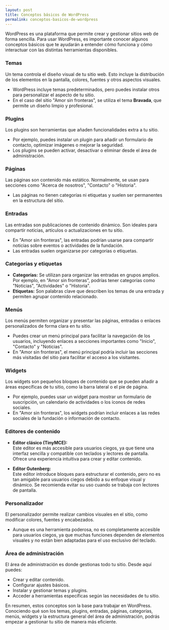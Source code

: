 ```yaml
---
layout: post
title: Conceptos básicos de WordPress
permalink: conceptos-basicos-de-wordpress
---
```


WordPress es una plataforma que permite crear y gestionar sitios web de forma sencilla. Para usar WordPress, es importante conocer algunos conceptos básicos que te ayudarán a entender cómo funciona y cómo interactuar con las distintas herramientas disponibles.

### Temas

Un tema controla el diseño visual de tu sitio web. Esto incluye la distribución de los elementos en la pantalla, colores, fuentes y otros aspectos visuales.  
- WordPress incluye temas predeterminados, pero puedes instalar otros para personalizar el aspecto de tu sitio.  
- En el caso del sitio "Amor sin fronteras", se utiliza el tema **Bravada**, que permite un diseño limpio y profesional.

### Plugins

Los plugins son herramientas que añaden funcionalidades extra a tu sitio.  
- Por ejemplo, puedes instalar un plugin para añadir un formulario de contacto, optimizar imágenes o mejorar la seguridad.  
- Los plugins se pueden activar, desactivar o eliminar desde el área de administración.

### Páginas

Las páginas son contenido más estático. Normalmente, se usan para secciones como "Acerca de nosotros", "Contacto" o "Historia".  
- Las páginas no tienen categorías ni etiquetas y suelen ser permanentes en la estructura del sitio.

### Entradas

Las entradas son publicaciones de contenido dinámico. Son ideales para compartir noticias, artículos o actualizaciones en tu sitio.  
- En "Amor sin fronteras", las entradas podrían usarse para compartir noticias sobre eventos o actividades de la fundación.  
- Las entradas suelen organizarse por categorías o etiquetas.

### Categorías y etiquetas

- **Categorías:** Se utilizan para organizar las entradas en grupos amplios. Por ejemplo, en "Amor sin fronteras", podrías tener categorías como "Noticias", "Actividades" o "Historia".  
- **Etiquetas:** Son palabras clave que describen los temas de una entrada y permiten agrupar contenido relacionado.

### Menús

Los menús permiten organizar y presentar las páginas, entradas o enlaces personalizados de forma clara en tu sitio.  
- Puedes crear un menú principal para facilitar la navegación de los usuarios, incluyendo enlaces a secciones importantes como "Inicio", "Contacto" y "Noticias".  
- En "Amor sin fronteras", el menú principal podría incluir las secciones más visitadas del sitio para facilitar el acceso a los visitantes.

### Widgets

Los widgets son pequeños bloques de contenido que se pueden añadir a áreas específicas de tu sitio, como la barra lateral o el pie de página.  
- Por ejemplo, puedes usar un widget para mostrar un formulario de suscripción, un calendario de actividades o los íconos de redes sociales.  
- En "Amor sin fronteras", los widgets podrían incluir enlaces a las redes sociales de la fundación o información de contacto.

### Editores de contenido

- **Editor clásico (TinyMCE):**  
  Este editor es más accesible para usuarios ciegos, ya que tiene una interfaz sencilla y compatible con teclados y lectores de pantalla. Ofrece una experiencia intuitiva para crear y editar contenido.

- **Editor Gutenberg:**  
  Este editor introduce bloques para estructurar el contenido, pero no es tan amigable para usuarios ciegos debido a su enfoque visual y dinámico. Se recomienda evitar su uso cuando se trabaja con lectores de pantalla.

### Personalizador

El personalizador permite realizar cambios visuales en el sitio, como modificar colores, fuentes y encabezados.  
- Aunque es una herramienta poderosa, no es completamente accesible para usuarios ciegos, ya que muchas funciones dependen de elementos visuales y no están bien adaptadas para el uso exclusivo del teclado.

### Área de administración

El área de administración es donde gestionas todo tu sitio. Desde aquí puedes:
- Crear y editar contenido.
- Configurar ajustes básicos.
- Instalar y gestionar temas y plugins.
- Acceder a herramientas específicas según las necesidades de tu sitio.

En resumen, estos conceptos son la base para trabajar en WordPress. Conociendo qué son los temas, plugins, entradas, páginas, categorías, menús, widgets y la estructura general del área de administración, podrás empezar a gestionar tu sitio de manera más eficiente.